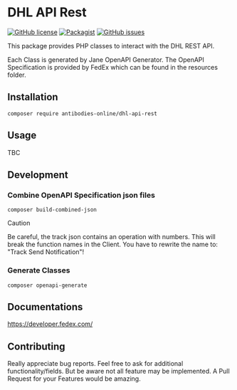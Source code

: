 # DHL API Rest
[![GitHub license](https://img.shields.io/badge/license-MIT-blue.svg)](https://raw.githubusercontent.com/antibodies-online/fedex-rest/master/LICENSE)
[![Packagist](https://img.shields.io/packagist/v/antibodies-online/fedex-rest-sdk.svg)](https://packagist.org/packages/antibodies-online/fedex-rest-sdk)
[![GitHub issues](https://img.shields.io/github/issues/antibodies-online/fedex-rest.svg)](https://github.com/antibodies-online/fedex-rest/issues)

This package provides PHP classes to interact with the DHL REST API.

Each Class is generated by Jane OpenAPI Generator. The OpenAPI Specification is provided by FedEx which can be found in the resources folder.

## Installation

```shell
composer require antibodies-online/dhl-api-rest
```

## Usage

TBC

## Development

### Combine OpenAPI Specification json files
```shell
composer build-combined-json
```
> [!CAUTION]
> Be careful, the track json contains an operation with numbers. This will break the function names in the Client. You have to rewrite the name to: "Track Send Notification"!

### Generate Classes
```shell
composer openapi-generate
```

## Documentations
https://developer.fedex.com/

## Contributing
Really appreciate bug reports. Feel free to ask for additional functionality/fields.
But be aware not all feature may be implemented.
A Pull Request for your Features would be amazing.
